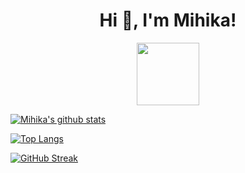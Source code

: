 <h1 align = "center"> Hi 👋, I'm Mihika! </h1>
<!---
mihika14/mihika14 is a ✨ special ✨ repository because its `README.md` (this file) appears on your GitHub profile.
You can click the Preview link to take a look at your changes.
--->
<div id="header" align="center">
  <img src="https://media.giphy.com/media/M9gbBd9nbDrOTu1Mqx/giphy.gif" width="100"/>
</div>



[![Mihika's github stats](https://github-readme-stats.vercel.app/api?username=mihika14&count_private=true&show_icons=true&theme=nightowl&hide_rank=false)](https://github.com/mihika/github-readme-stats)

[![Top Langs](https://github-readme-stats.vercel.app/api/top-langs/?username=mihika14&theme=nightowl)](https://github.com/mihika/github-readme-stats)

[![GitHub Streak](https://github-readme-streak-stats.herokuapp.com?user=mihika14&theme=nightowl&hide_border=true&border_radius=5.3)](https://git.io/streak-stats)
